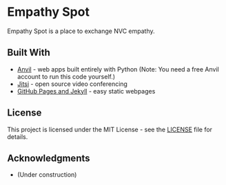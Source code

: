 # Empathy Spot

Empathy Spot is a place to exchange NVC empathy. 

## Built With

* [Anvil](https://anvil.works) - web apps built entirely with Python (Note: You need a free Anvil account to run this code yourself.)
* [Jitsi](https://jitsi.org/) - open source video conferencing
* [GitHub Pages and Jekyll](https://help.github.com/en/articles/about-github-pages-and-jekyll) - easy static webpages

## License

This project is licensed under the MIT License - see the [LICENSE](LICENSE) file for details.

## Acknowledgments

* (Under construction)
